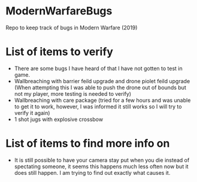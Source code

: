 # ModernWarfareBugs
Repo to keep track of bugs in Modern Warfare (2019)

# List of items to verify
* There are some bugs I have heard of that I have not gotten to test in game.
* Wallbreaching with barrier feild upgrade and drone piolet feild upgrade (When attempting this I was able to push the drone out of bounds but not my player, more testing is needed to verify)
* Wallbreaching with care package (tried for a few hours and was unable to get it to work, however, I was informed it still works so I will try to verify it again)
* 1 shot jugs with explosive crossbow

# List of items to find more info on
* It is still possible to have your camera stay put when you die instead of spectating someone, it seems this happens much less often now but it does still happen. I am trying to find out exactly what causes it.
